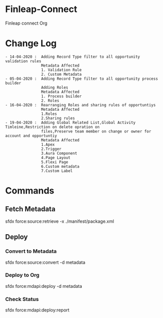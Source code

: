 # Finleap-Connect
Finleap connect Org

# Change Log
    - 14-04-2020 :  Adding Record Type filter to all opportunity validation rules
                    Metadata Affected
                    1. Validation Rule
                    2. Custom Metadata
    - 05-04-2020 :  Adding Record Type filter to all opportunity process builder 
                    Adding Roles
                    Metadata Affected
                    1. Process builder
                    2. Roles
    - 16-04-2020 :  Rearranging Roles and sharing rules of opportuntiys
                    Metadata Affected
                    1.Roles
                    2.Sharing rules
    - 19-04-2020 :  Adding Global Related List,Global Activity Timleine,Restriction on delete opration on 
                    files,Preserve team member on change or owner for account and opportuntiy
                    Metadata Affected
                    1.Apex
                    2.Trigger
                    3.Aura Component
                    4.Page Layout
                    5.Flexi Page
                    6.Custom metadata
                    7.Custom Label



# Commands
## Fetch Metadata
sfdx force:source:retrieve -x ./manifest/package.xml 

## Deploy
### Convert to Metadata
sfdx force:source:convert -d metadata
### Deploy to Org
sfdx force:mdapi:deploy -d metadata  
### Check Status
sfdx force:mdapi:deploy:report 
